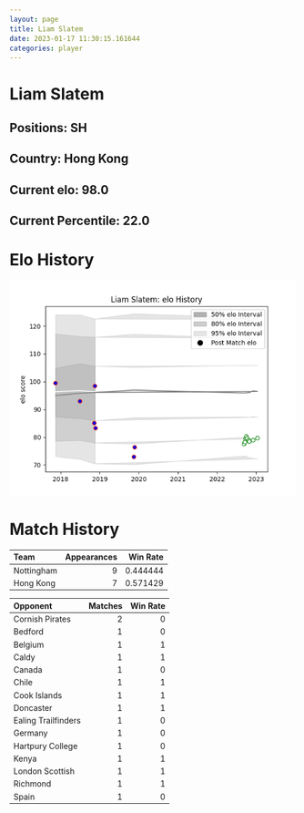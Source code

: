 ```yaml
---  
layout: page  
title: Liam Slatem  
date: 2023-01-17 11:30:15.161644  
categories: player  
---
```

# Liam Slatem

## Positions: SH

## Country: Hong Kong

## Current elo: 98.0

## Current Percentile: 22.0

# Elo History


![elo history](history_LiamSlatem.png)
# Match History


| Team       |   Appearances |   Win Rate |
|:-----------|--------------:|-----------:|
| Nottingham |             9 |   0.444444 |
| Hong Kong  |             7 |   0.571429 |

| Opponent            |   Matches |   Win Rate |
|:--------------------|----------:|-----------:|
| Cornish Pirates     |         2 |          0 |
| Bedford             |         1 |          0 |
| Belgium             |         1 |          1 |
| Caldy               |         1 |          1 |
| Canada              |         1 |          0 |
| Chile               |         1 |          1 |
| Cook Islands        |         1 |          1 |
| Doncaster           |         1 |          1 |
| Ealing Trailfinders |         1 |          0 |
| Germany             |         1 |          0 |
| Hartpury College    |         1 |          0 |
| Kenya               |         1 |          1 |
| London Scottish     |         1 |          1 |
| Richmond            |         1 |          1 |
| Spain               |         1 |          0 |